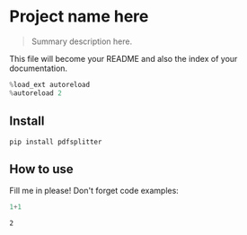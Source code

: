 # Project name here
> Summary description here.


This file will become your README and also the index of your documentation.

```python
%load_ext autoreload
%autoreload 2
```

## Install

`pip install pdfsplitter`

## How to use

Fill me in please! Don't forget code examples:

```python
1+1
```




    2



